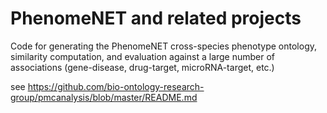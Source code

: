 # PhenomeNET and related projects

Code for generating the PhenomeNET cross-species phenotype ontology, similarity computation, and evaluation against a large number of associations (gene-disease, drug-target, microRNA-target, etc.)

see
https://github.com/bio-ontology-research-group/pmcanalysis/blob/master/README.md
